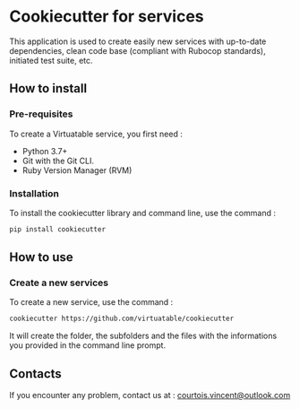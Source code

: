 # Cookiecutter for services

This application is used to create easily new services with up-to-date dependencies, clean code base (compliant with Rubocop standards), initiated test suite, etc.

## How to install

### Pre-requisites

To create a Virtuatable service, you first need :
- Python 3.7+
- Git with the Git CLI.
- Ruby Version Manager (RVM)

### Installation

To install the cookiecutter library and command line, use the command :

```bash
pip install cookiecutter
```

## How to use

### Create a new services

To create a new service, use the command :

```bash
cookiecutter https://github.com/virtuatable/cookiecutter
```

It will create the folder, the subfolders and the files with the informations you provided in the command line prompt.

## Contacts

If you encounter any problem, contact us at : courtois.vincent@outlook.com